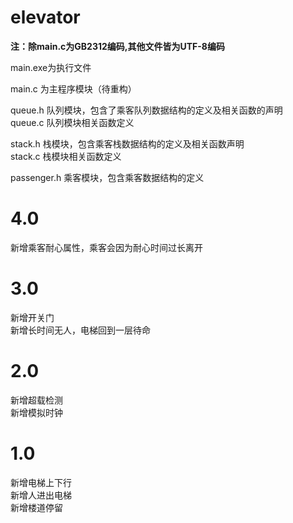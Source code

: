 # elevator

**注：除main.c为GB2312编码,其他文件皆为UTF-8编码**  

main.exe为执行文件  

main.c 为主程序模块（待重构）  

queue.h 队列模块，包含了乘客队列数据结构的定义及相关函数的声明  
queue.c 队列模块相关函数定义

stack.h 栈模块，包含乘客栈数据结构的定义及相关函数声明  
stack.c 栈模块相关函数定义

passenger.h 乘客模块，包含乘客数据结构的定义  

# 4.0
新增乘客耐心属性，乘客会因为耐心时间过长离开  

# 3.0
新增开关门  
新增长时间无人，电梯回到一层待命  

# 2.0
新增超载检测  
新增模拟时钟

# 1.0 
新增电梯上下行  
新增人进出电梯  
新增楼道停留